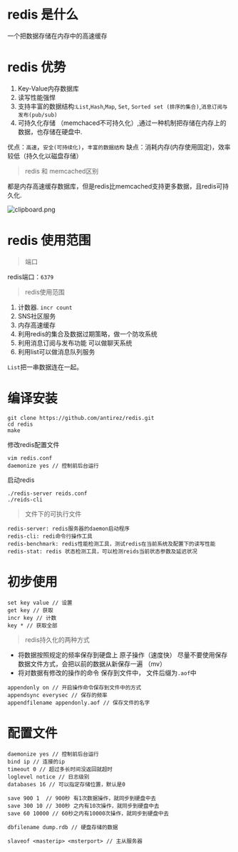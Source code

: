 # redis 是什么

一个把数据存储在内存中的高速缓存

# redis 优势

1. Key-Value内存数据库
2. 读写性能强悍 
3. 支持丰富的数据结构:`List`,`Hash`,`Map`, `Set`, `Sorted set (排序的集合)`,`消息订阅与发布(pub/sub)`
4. 可持久化存储 （memchaced不可持久化）,通过一种机制把存储在内存上的数据，也存储在硬盘中.


优点：`高速`，`安全(可持续化)`，`丰富的数据结构`
缺点：消耗内存(内存使用固定)，效率较低（持久化以磁盘存储）


> redis 和 memcached区别

都是内存高速缓存数据库，但是redis比memcached支持更多数据，且redis可持久化.


![clipboard.png](/img/bVJ3Q0)




# redis 使用范围

> 端口 

redis端口：`6379`


> redis使用范围

1. 计数器. `incr count`
2. SNS社区服务
3. 内存高速缓存
4. 利用redis的集合及数据过期策略，做一个防攻系统
5. 利用消息订阅与发布功能 可以做聊天系统
6. 利用list可以做消息队列服务

`List`把一串数据连在一起。


# 编译安装

```
git clone https://github.com/antirez/redis.git
cd redis
make
```

修改redis配置文件
```
vim redis.conf
daemonize yes // 控制前后台运行
```
启动redis
```
./redis-server reids.conf
./reids-cli
```



> 文件下的可执行文件

```
redis-server: redis服务器的daemon启动程序
redis-cli: redi命令行操作工具
redis-benchmark: redis性能检测工具，测试redis在当前系统及配置下的读写性能
redis-stat: redis 状态检测工具，可以检测reids当前状态参数及延迟状况
```

# 初步使用

```
set key value // 设置
get key // 获取
incr key // 计数
key * // 获取全部
```

> redis持久化的两种方式

- 将数据按照规定的频率保存到硬盘上  原子操作（速度快）
    尽量不要使用保存数据文件方式，会把以前的数据从新保存一遍 （mv）
- 将对数据有修改的操作的命令 保存到文件中， 文件后缀为`.aof`中

```
appendonly on // 开启操作命令保存到文件中的方式
appendsync everysec // 保存的频率
appendfilename appendonly.aof // 保存文件的名字
```

# 配置文件 

```
daemonize yes // 控制前后台运行
bind ip // 连接的ip
timeout 0 // 超过多长时间没返回就超时
loglevel notice // 日志级别
databases 16 // 可以指定存储位置，默认是0

save 900 1  // 900秒 有1次数据操作，就同步到硬盘中去
save 300 10 // 300秒 之内有10次操作，就同步到硬盘中去
save 60 10000 // 60秒之内有10000次操作，就同步到硬盘中去

dbfilename dump.rdb // 硬盘存储的数据

slaveof <masterip> <msterport> // 主从服务器

```


